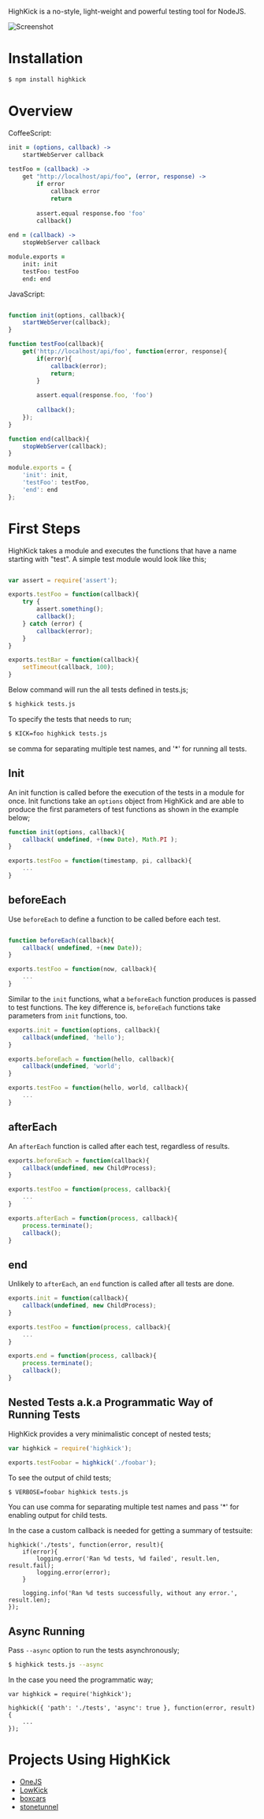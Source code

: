 HighKick is a no-style, light-weight and powerful testing tool for NodeJS.

![Screenshot](https://github.com/downloads/azer/highkick/highkick1.5.png)

# Installation

```bash
$ npm install highkick
```

# Overview

CoffeeScript:
```coffeescript
init = (options, callback) ->
    startWebServer callback
  
testFoo = (callback) ->
    get "http://localhost/api/foo", (error, response) ->
        if error
            callback error
            return
        
        assert.equal response.foo 'foo'
        callback()
        
end = (callback) ->
    stopWebServer callback

module.exports = 
    init: init
    testFoo: testFoo
    end: end
```

JavaScript:

```javascript

function init(options, callback){
    startWebServer(callback);
}

function testFoo(callback){
    get('http://localhost/api/foo', function(error, response){
        if(error){
            callback(error);
            return;
        }
        
        assert.equal(response.foo, 'foo')
        
        callback();
    });
}

function end(callback){
    stopWebServer(callback);
}

module.exports = {
    'init': init,
    'testFoo': testFoo,
    'end': end
};

```

# First Steps

HighKick takes a module and executes the functions that have a name starting with "test". A simple test module would look like this;

```javascript

var assert = require('assert');

exports.testFoo = function(callback){
    try {
        assert.something();
        callback();
    } catch (error) {
        callback(error);
    }
}

exports.testBar = function(callback){
    setTimeout(callback, 100);
}

```

Below command will run the all tests defined in tests.js;

```bash
$ highkick tests.js
```

To specify the tests that needs to run;

```bash
$ KICK=foo highkick tests.js
```

se comma for separating multiple test names, and '*' for running all tests.

## Init

An init function is called before the execution of the tests in a module for once. Init functions take an `options` object from HighKick and are able to
produce the first parameters of test functions as shown in the example below;

```javascript
function init(options, callback){
    callback( undefined, +(new Date), Math.PI );
}

exports.testFoo = function(timestamp, pi, callback){
    ...
}
```

## beforeEach

Use `beforeEach` to define a function to be called before each test.

```javascript

function beforeEach(callback){
    callback( undefined, +(new Date));
}

exports.testFoo = function(now, callback){
    ...
}

```

Similar to the `init` functions, what a `beforeEach` function produces is passed to test functions. The key difference is, `beforeEach` functions take parameters from `init` functions, too.

```javascript
exports.init = function(options, callback){
    callback(undefined, 'hello');
}

exports.beforeEach = function(hello, callback){
    callback(undefined, 'world';
}

exports.testFoo = function(hello, world, callback){
    ...
}
```

## afterEach

An `afterEach` function is called after each test, regardless of results.

```javascript
exports.beforeEach = function(callback){
    callback(undefined, new ChildProcess);
}

exports.testFoo = function(process, callback){
    ...
}

exports.afterEach = function(process, callback){
    process.terminate();
    callback();
}
```

## end

Unlikely to `afterEach`, an `end` function is called after all tests are done.

```javascript
exports.init = function(callback){
    callback(undefined, new ChildProcess);
}

exports.testFoo = function(process, callback){
    ...
}

exports.end = function(process, callback){
    process.terminate();
    callback();
}
```

## Nested Tests a.k.a Programmatic Way of Running Tests

HighKick provides a very minimalistic concept of nested tests;

```javascript
var highkick = require('highkick');

exports.testFoobar = highkick('./foobar');
```

To see the output of child tests;

```bash
$ VERBOSE=foobar highkick tests.js
```

You can use comma for separating multiple test names and pass '*' for enabling output for child tests.

In the case a custom callback is needed for getting a summary of testsuite:

```
highkick('./tests', function(error, result){
    if(error){
        logging.error('Ran %d tests, %d failed', result.len, result.fail);
        logging.error(error);
    }

    logging.info('Ran %d tests successfully, without any error.', result.len);
});
```

## Async Running

Pass `--async` option to run the tests asynchronously;

```bash
$ highkick tests.js --async
```

In the case you need the programmatic way;

```
var highkick = require('highkick');

highkick({ 'path': './tests', 'async': true }, function(error, result){
    ...
});
```

# Projects Using HighKick

  * [OneJS](http://github.com/azer/onejs)
  * [LowKick](http://github.com/azer/lowkick)
  * [boxcars](http://github.com/azer/boxcars)
  * [stonetunnel](http://github.com/azer/stonetunnel)
